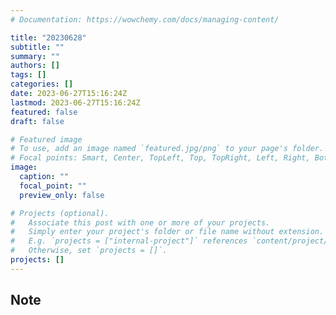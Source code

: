 ```yaml
---
# Documentation: https://wowchemy.com/docs/managing-content/

title: "20230628"
subtitle: ""
summary: ""
authors: []
tags: []
categories: []
date: 2023-06-27T15:16:24Z
lastmod: 2023-06-27T15:16:24Z
featured: false
draft: false

# Featured image
# To use, add an image named `featured.jpg/png` to your page's folder.
# Focal points: Smart, Center, TopLeft, Top, TopRight, Left, Right, BottomLeft, Bottom, BottomRight.
image:
  caption: ""
  focal_point: ""
  preview_only: false

# Projects (optional).
#   Associate this post with one or more of your projects.
#   Simply enter your project's folder or file name without extension.
#   E.g. `projects = ["internal-project"]` references `content/project/deep-learning/index.md`.
#   Otherwise, set `projects = []`.
projects: []
---
```


## Note

